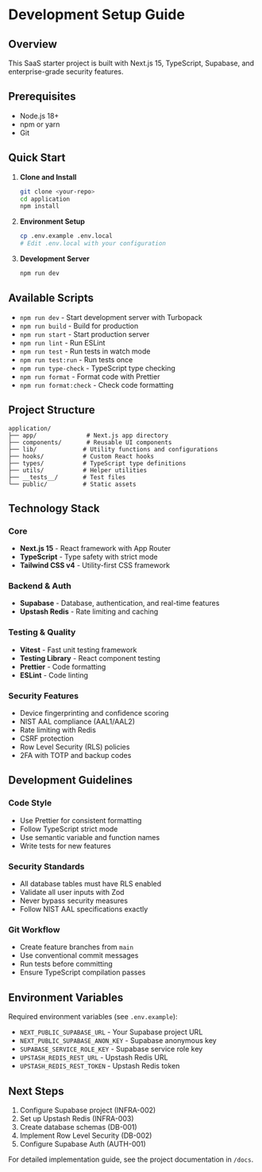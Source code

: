 # Development Setup Guide

## Overview

This SaaS starter project is built with Next.js 15, TypeScript, Supabase, and enterprise-grade security features.

## Prerequisites

- Node.js 18+ 
- npm or yarn
- Git

## Quick Start

1. **Clone and Install**
   ```bash
   git clone <your-repo>
   cd application
   npm install
   ```

2. **Environment Setup**
   ```bash
   cp .env.example .env.local
   # Edit .env.local with your configuration
   ```

3. **Development Server**
   ```bash
   npm run dev
   ```

## Available Scripts

- `npm run dev` - Start development server with Turbopack
- `npm run build` - Build for production  
- `npm run start` - Start production server
- `npm run lint` - Run ESLint
- `npm run test` - Run tests in watch mode
- `npm run test:run` - Run tests once
- `npm run type-check` - TypeScript type checking
- `npm run format` - Format code with Prettier
- `npm run format:check` - Check code formatting

## Project Structure

```
application/
├── app/              # Next.js app directory
├── components/       # Reusable UI components
├── lib/             # Utility functions and configurations
├── hooks/           # Custom React hooks
├── types/           # TypeScript type definitions
├── utils/           # Helper utilities
├── __tests__/       # Test files
└── public/          # Static assets
```

## Technology Stack

### Core
- **Next.js 15** - React framework with App Router
- **TypeScript** - Type safety with strict mode
- **Tailwind CSS v4** - Utility-first CSS framework

### Backend & Auth
- **Supabase** - Database, authentication, and real-time features
- **Upstash Redis** - Rate limiting and caching

### Testing & Quality
- **Vitest** - Fast unit testing framework
- **Testing Library** - React component testing
- **Prettier** - Code formatting
- **ESLint** - Code linting

### Security Features
- Device fingerprinting and confidence scoring
- NIST AAL compliance (AAL1/AAL2)
- Rate limiting with Redis
- CSRF protection
- Row Level Security (RLS) policies
- 2FA with TOTP and backup codes

## Development Guidelines

### Code Style
- Use Prettier for consistent formatting
- Follow TypeScript strict mode
- Use semantic variable and function names
- Write tests for new features

### Security Standards
- All database tables must have RLS enabled
- Validate all user inputs with Zod
- Never bypass security measures
- Follow NIST AAL specifications exactly

### Git Workflow
- Create feature branches from `main`
- Use conventional commit messages
- Run tests before committing
- Ensure TypeScript compilation passes

## Environment Variables

Required environment variables (see `.env.example`):

- `NEXT_PUBLIC_SUPABASE_URL` - Your Supabase project URL
- `NEXT_PUBLIC_SUPABASE_ANON_KEY` - Supabase anonymous key
- `SUPABASE_SERVICE_ROLE_KEY` - Supabase service role key
- `UPSTASH_REDIS_REST_URL` - Upstash Redis URL
- `UPSTASH_REDIS_REST_TOKEN` - Upstash Redis token

## Next Steps

1. Configure Supabase project (INFRA-002)
2. Set up Upstash Redis (INFRA-003) 
3. Create database schemas (DB-001)
4. Implement Row Level Security (DB-002)
5. Configure Supabase Auth (AUTH-001)

For detailed implementation guide, see the project documentation in `/docs`.
